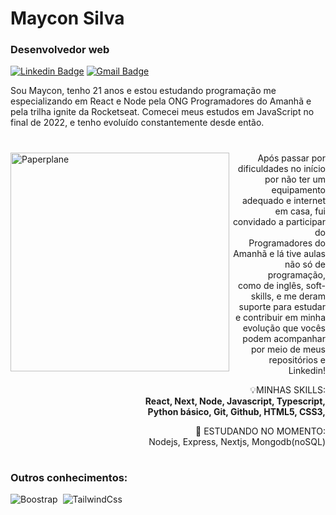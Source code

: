 # Maycon Silva
### Desenvolvedor web

[![Linkedin Badge](https://img.shields.io/badge/-Maycon%20Silva-00875f?style=flat-square&logo=Linkedin&logoColor=white&link=https://www.linkedin.com/in/diego-schell-fernandes/)](https://www.linkedin.com/in/mayconslv/) 
[![Gmail Badge](https://img.shields.io/badge/-mayconslv.contato@gmail.com-00875f?style=flat-square&logo=Gmail&logoColor=white&link=mailto:mayconslv.contato@gmail.com)](mailto:mayconslv.contato@gmail.com)


Sou Maycon, tenho 21 anos e estou estudando programação me especializando em React e Node pela ONG Programadores do Amanhã e pela trilha ignite da Rocketseat. Comecei meus estudos em JavaScript no final de 2022, e tenho evoluído constantemente desde então.

#
 
<img src="https://i.ibb.co/XSFtMrT/aviao.png" min-width="350px" max-width="350px" width="350px" align="left" alt="Paperplane">

<p align="right"> 
  Após passar por dificuldades no início por não ter um equipamento <br />
  adequado e internet em casa, fui convidado a participar do <br />
  Programadores do Amanhã e lá tive aulas não só de programação, <br />
  como de inglês, soft-skills, e me deram suporte para estudar <br />
  e contribuir em minha evolução que vocês podem acompanhar <br />
  por meio de meus repositórios e Linkedin! <br />
</p>

<p align="right">
  💡MINHAS SKILLS: <br />
  <strong>React, Next, Node, Javascript, Typescript, <br />
  Python básico, Git, Github, HTML5, CSS3, <br />
  </strong>
</p>

<p align="right">
 📝 ESTUDANDO NO MOMENTO: <br />
Nodejs, Express, Nextjs, Mongodb(noSQL) <br />
 
</p>

#

### Outros conhecimentos:
![Boostrap](https://img.shields.io/badge/-boostrap-0D1117?style=for-the-badge&logo=bootstrap&labelColor=0D1117)&nbsp;
![TailwindCss](https://img.shields.io/badge/-tailwindcss-0D1117?style=for-the-badge&logo=tailwindcss&labelColor=0D1117)&nbsp;

<!-- ![Contribution](https://activity-graph.herokuapp.com/graph?username=emillykamile&theme=gotham&hide_border=true&area=true) -->
